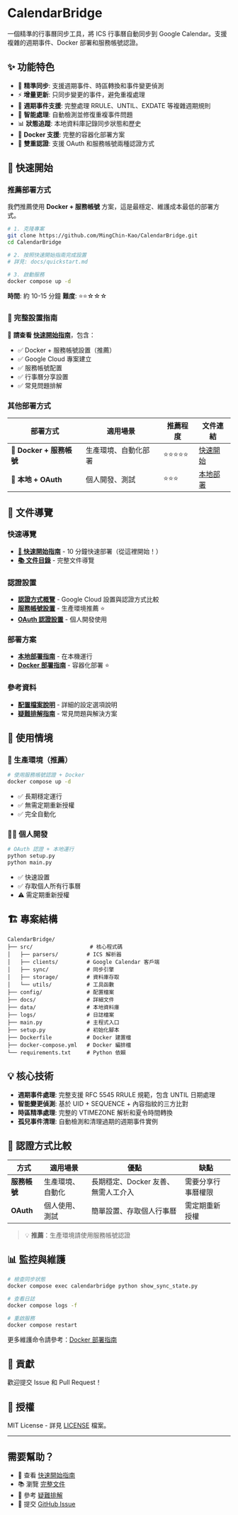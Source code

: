 # CalendarBridge

一個精準的行事曆同步工具，將 ICS 行事曆自動同步到 Google Calendar。支援複雜的週期事件、Docker 部署和服務帳號認證。

## ✨ 功能特色

- 🔄 **精準同步**: 支援週期事件、時區轉換和事件變更偵測
- ⚡ **增量更新**: 只同步變更的事件，避免重複處理
- 🔁 **週期事件支援**: 完整處理 RRULE、UNTIL、EXDATE 等複雜週期規則
- 🔧 **智能處理**: 自動檢測並修復重複事件問題
- 📊 **狀態追蹤**: 本地資料庫記錄同步狀態和歷史
- 🐳 **Docker 支援**: 完整的容器化部署方案
- 🔐 **雙重認證**: 支援 OAuth 和服務帳號兩種認證方式

## 🚀 快速開始

### 推薦部署方式

我們推薦使用 **Docker + 服務帳號** 方案，這是最穩定、維護成本最低的部署方式。

```bash
# 1. 克隆專案
git clone https://github.com/MingChin-Kao/CalendarBridge.git
cd CalendarBridge

# 2. 按照快速開始指南完成設置
# 詳見: docs/quickstart.md

# 3. 啟動服務
docker compose up -d
```

**時間**: 約 10-15 分鐘
**難度**: ⭐⭐☆☆☆

### 🎯 完整設置指南

📖 **請查看 [快速開始指南](docs/quickstart.md)**，包含：

- ✅ Docker + 服務帳號設置（推薦）
- ✅ Google Cloud 專案建立
- ✅ 服務帳號配置
- ✅ 行事曆分享設置
- ✅ 常見問題排解

### 其他部署方式

| 部署方式 | 適用場景 | 推薦程度 | 文件連結 |
|---------|----------|----------|---------|
| **🐳 Docker + 服務帳號** | 生產環境、自動化部署 | ⭐⭐⭐⭐⭐ | [快速開始](docs/quickstart.md) |
| **🔧 本地 + OAuth** | 個人開發、測試 | ⭐⭐⭐ | [本地部署](docs/deployment/local.md) |

## 📖 文件導覽

### 快速導覽
- **[🚀 快速開始指南](docs/quickstart.md)** - 10 分鐘快速部署（從這裡開始！）
- **[📚 文件目錄](docs/README.md)** - 完整文件導覽

### 認證設置
- **[認證方式概覽](docs/authentication/overview.md)** - Google Cloud 設置與認證方式比較
- **[服務帳號設置](docs/authentication/service_account.md)** - 生產環境推薦 ⭐
- **[OAuth 認證設置](docs/authentication/oauth.md)** - 個人開發使用

### 部署方案
- **[本地部署指南](docs/deployment/local.md)** - 在本機運行
- **[Docker 部署指南](docs/deployment/docker.md)** - 容器化部署 ⭐

### 參考資料
- **[配置檔案說明](docs/reference/configuration.md)** - 詳細的設定選項說明
- **[疑難排解指南](docs/reference/troubleshooting.md)** - 常見問題與解決方案

## 🎯 使用情境

### 🏢 生產環境（推薦）
```bash
# 使用服務帳號認證 + Docker
docker compose up -d
```
- ✅ 長期穩定運行
- ✅ 無需定期重新授權
- ✅ 完全自動化

### 👨‍💻 個人開發
```bash
# OAuth 認證 + 本地運行
python setup.py
python main.py
```
- ✅ 快速設置
- ✅ 存取個人所有行事曆
- ⚠️ 需定期重新授權

## 🏗️ 專案結構

```
CalendarBridge/
├── src/                  # 核心程式碼
│   ├── parsers/         # ICS 解析器
│   ├── clients/         # Google Calendar 客戶端
│   ├── sync/            # 同步引擎
│   ├── storage/         # 資料庫存取
│   └── utils/           # 工具函數
├── config/              # 配置檔案
├── docs/                # 詳細文件
├── data/                # 本地資料庫
├── logs/                # 日誌檔案
├── main.py              # 主程式入口
├── setup.py             # 初始化腳本
├── Dockerfile           # Docker 建置檔
├── docker-compose.yml   # Docker 編排檔
└── requirements.txt     # Python 依賴
```

## 💡 核心技術

- **週期事件處理**: 完整支援 RFC 5545 RRULE 規範，包含 UNTIL 日期處理
- **智能變更偵測**: 基於 UID + SEQUENCE + 內容指紋的三方比對
- **時區精準處理**: 完整的 VTIMEZONE 解析和夏令時間轉換
- **孤兒事件清理**: 自動檢測和清理過期的週期事件實例

## 🔐 認證方式比較

| 方式 | 適用場景 | 優點 | 缺點 |
|------|----------|------|------|
| **服務帳號** | 生產環境、自動化 | 長期穩定、Docker 友善、無需人工介入 | 需要分享行事曆權限 |
| **OAuth** | 個人使用、測試 | 簡單設置、存取個人行事曆 | 需定期重新授權 |

> 💡 **推薦**：生產環境請使用服務帳號認證

## 📊 監控與維護

```bash
# 檢查同步狀態
docker compose exec calendarbridge python show_sync_state.py

# 查看日誌
docker compose logs -f

# 重啟服務
docker compose restart
```

更多維護命令請參考：[Docker 部署指南](docs/deployment/docker.md)

## 🤝 貢獻

歡迎提交 Issue 和 Pull Request！

## 📄 授權

MIT License - 詳見 [LICENSE](LICENSE) 檔案。

---

## 需要幫助？

- 📖 查看 [快速開始指南](docs/quickstart.md)
- 📚 瀏覽 [完整文件](docs/README.md)
- 🔧 參考 [疑難排解](docs/reference/troubleshooting.md)
- 💬 提交 [GitHub Issue](https://github.com/MingChin-Kao/CalendarBridge/issues)

